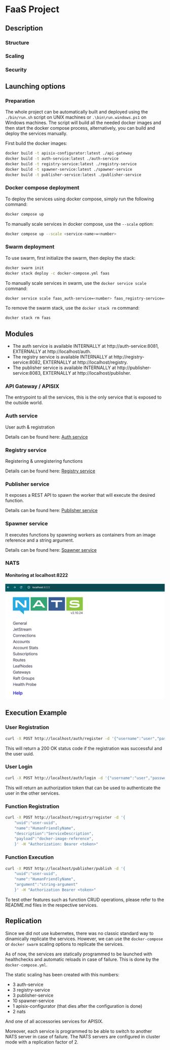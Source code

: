 # FaaS Project

## Description
### Structure
### Scaling
### Security

## Launching options
### Preparation
The whole project can be automatically built and deployed using the `./bin/run.sh` script on UNIX machines or `.\bin\run.windows.ps1` on Windows machines. The script will build all the needed docker images and then start the docker compose process, alternatively, you can build and deploy the services manually.

First build the docker images:
```bash
docker build -t apisix-configurator:latest ./api-gateway
docker build -t auth-service:latest ./auth-service
docker build -t registry-service:latest ./registry-service
docker build -t spawner-service:latest ./spawner-service
docker build -t publisher-service:latest ./publisher-service
```

### Docker compose deployment
To deploy the services using docker compose, simply run the following command:
```bash
docker compose up
```
 To manually scale services in docker compose, use the `--scale` option:
```bash
docker compose up --scale <service-name>=<number>
```
### Swarm deployment
To use swarm, first initialize the swarm, then deploy the stack:
```bash
docker swarm init
docker stack deploy -c docker-compose.yml faas
```

To manually scale services in swarm, use the `docker service scale` command:
```bash
docker service scale faas_auth-service=<number> faas_registry-service=<number> faas_execution-service=<number>
```

To remove the swarm stack, use the `docker stack rm` command:
```bash
docker stack rm faas
```

## Modules
- The auth service is available INTERNALLY at http://auth-service:8081, EXTERNALLY at http://localhost/auth.
- The registry service is available INTERNALLY at http://registry-service:8082, EXTERNALLY at http://localhost/registry.
- The publisher service is available INTERNALLY at http://publisher-service:8083, EXTERNALLY at http://localhost/publisher.

### API Gateway / APISIX
The entrypoint to all the services, this is the only service that is exposed to the outside world.

### Auth service
User auth & registration

Details can be found here: [Auth service](auth-service/README.md)

### Registry service
Registering & unregistering functions

Details can be found here: [Registry service](registry-service/README.md)

### Publisher service
It exposes a REST API to spawn the worker that will execute the desired function.

Details can be found here: [Publisher service](publisher-service/README.md)

### Spawner service
It executes functions by spawning workers as containers from an image reference and a string argument.

Details can be found here: [Spawner service](spawner-service/README.md)

### NATS
#### Monitoring at localhost:8222
![alt text](images/nats-monitoring.png)

## Execution Example
### User Registration
```bash
curl -X POST http://localhost/auth/register -d '{"username":"user","password":"password"}'
```
This will return a 200 OK status code if the registration was successful and the user uuid.

### User Login
```bash
curl -X POST http://localhost/auth/login -d '{"username":"user","password":"password"}'
```
This will return an authorization token that can be used to authenticate the user in the other services.

### Function Registration
```bash
curl -X POST http://localhost/registry/register -d '{
    "uuid":"user-uuid",
    "name":"HumanFriendlyName",
    "description":"ServiceDescription",
    "payload":"docker-image-reference",
    }' -H "Authorization: Bearer <token>"
```

### Function Execution
```bash
curl -X POST http://localhost/publisher/publish -d '{
    "uuid":"user-uuid",
    "name":"HumanFriendlyName",
    "argument":"string-argument"
    }' -H "Authorization Bearer <token>"
```

To test other features such as function CRUD operations, please refer to the README.md files in the respective services.

## Replication
Since we did not use kubernetes, there was no classic standard way to dinamically replicate the services. However, we can use the `docker-compose` or `docker swarm` scaling options to replicate the services.

As of now, the services are statically programmed to be launched with healthchecks and automatic reloads in case of failure. This is done by the `docker-compose.yml`.

The static scaling has been created with this numbers:
- 3 auth-service
- 3 registry-service
- 3 publisher-service
- 10 spawner-service
- 1 apisix-configurator (that dies after the configuration is done)
- 2 nats

And one of all accessories services for APISIX.

Moreover, each service is programmed to be able to switch to another NATS server in case of failure.
The NATS servers are configured in cluster mode with a replication factor of 2.